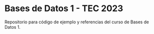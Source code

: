 Bases de Datos 1 - TEC 2023
===========================

Repositorio para código de ejemplo y referencias del curso de Bases de Datos 1.



